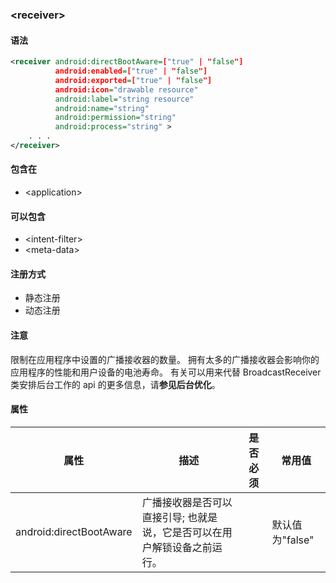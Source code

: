 ### \<receiver>

#### 语法

```xml
<receiver android:directBootAware=["true" | "false"]
          android:enabled=["true" | "false"]
          android:exported=["true" | "false"]
          android:icon="drawable resource"
          android:label="string resource"
          android:name="string"
          android:permission="string"
          android:process="string" >
    . . .
</receiver>
```

#### 包含在

- \<application>

#### 可以包含

- \<intent-filter>
- \<meta-data>

#### 注册方式

- 静态注册
- 动态注册

#### 注意

限制在应用程序中设置的广播接收器的数量。 拥有太多的广播接收器会影响你的应用程序的性能和用户设备的电池寿命。 有关可以用来代替 BroadcastReceiver 类安排后台工作的 api 的更多信息，请**参见后台优化**。

#### 属性

| 属性                    | 描述                                                         | 是否必须 | 常用值          |
| ----------------------- | ------------------------------------------------------------ | -------- | --------------- |
| android:directBootAware | 广播接收器是否可以直接引导; 也就是说，它是否可以在用户解锁设备之前运行。 |          | 默认值为"false" |

